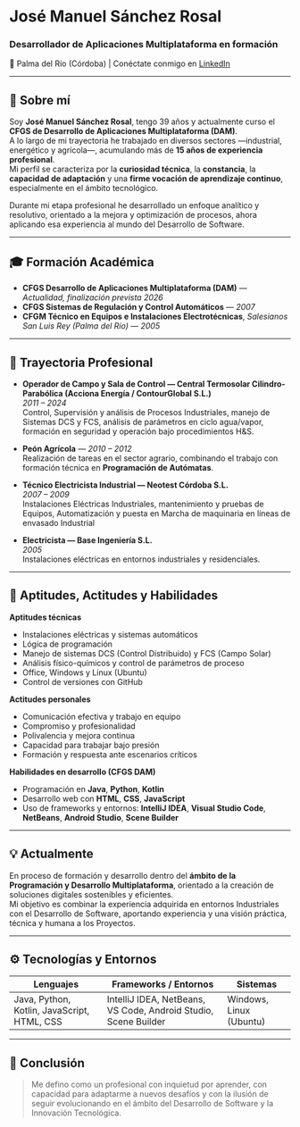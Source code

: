 # José Manuel Sánchez Rosal

### Desarrollador de Aplicaciones Multiplataforma en formación  
📍 Palma del Río (Córdoba) |
Conéctate conmigo en [LinkedIn](linkedin.com/in/josé-manuel-sánchez-rosal-863803114)

---

## 🧭 Sobre mí

Soy **José Manuel Sánchez Rosal**, tengo 39 años y actualmente curso el **CFGS de Desarrollo de Aplicaciones Multiplataforma (DAM)**.  
A lo largo de mi trayectoria he trabajado en diversos sectores —industrial, energético y agrícola—, acumulando más de **15 años de experiencia profesional**.  
Mi perfil se caracteriza por la **curiosidad técnica**, la **constancia**, la **capacidad de adaptación** y una **firme vocación de aprendizaje continuo**, especialmente en el ámbito tecnológico.

Durante mi etapa profesional he desarrollado un enfoque analítico y resolutivo, orientado a la mejora y optimización de procesos, ahora aplicando esa experiencia al mundo del Desarrollo de Software.

---

## 🎓 Formación Académica

- **CFGS Desarrollo de Aplicaciones Multiplataforma (DAM)** — *Actualidad, finalización prevista 2026*  
- **CFGS Sistemas de Regulación y Control Automáticos** — *2007*  
- **CFGM Técnico en Equipos e Instalaciones Electrotécnicas**, *Salesianos San Luis Rey (Palma del Río)* — *2005*

---

## 💼 Trayectoria Profesional

- **Operador de Campo y Sala de Control — Central Termosolar Cilindro-Parabólica (Acciona Energía / ContourGlobal S.L.)**  
  *2011 – 2024*  
  Control, Supervisión y análisis de Procesos Industriales, manejo de Sistemas DCS y FCS, análisis de parámetros en ciclo agua/vapor, formación en seguridad y operación bajo procedimientos H&S.

- **Peón Agrícola** — *2010 – 2012*  
  Realización de tareas en el sector agrario, combinando el trabajo con formación técnica en **Programación de Autómatas**.

- **Técnico Electricista Industrial — Neotest Córdoba S.L.**  
  *2007 – 2009*  
  Instalaciones Eléctricas Industriales, mantenimiento y pruebas de Equipos, Automatización y puesta en Marcha de maquinaria en líneas de envasado Industrial

- **Electricista — Base Ingeniería S.L.**  
  *2005*  
  Instalaciones eléctricas en entornos industriales y residenciales.

---

## 🧠 Aptitudes, Actitudes y Habilidades

**Aptitudes técnicas**  
- Instalaciones eléctricas y sistemas automáticos  
- Lógica de programación  
- Manejo de sistemas DCS (Control Distribuido) y FCS (Campo Solar)  
- Análisis físico-químicos y control de parámetros de proceso  
- Office, Windows y Linux (Ubuntu)  
- Control de versiones con GitHub  

**Actitudes personales**  
- Comunicación efectiva y trabajo en equipo  
- Compromiso y profesionalidad  
- Polivalencia y mejora continua  
- Capacidad para trabajar bajo presión  
- Formación y respuesta ante escenarios críticos  

**Habilidades en desarrollo (CFGS DAM)**  
- Programación en **Java**, **Python**, **Kotlin**  
- Desarrollo web con **HTML**, **CSS**, **JavaScript**  
- Uso de frameworks y entornos: **IntelliJ IDEA**, **Visual Studio Code**, **NetBeans**, **Android Studio**, **Scene Builder**

---

## 💡 Actualmente

En proceso de formación y desarrollo dentro del **ámbito de la Programación y Desarrollo Multiplataforma**, orientado a la creación de soluciones digitales sostenibles y eficientes.  
Mi objetivo es combinar la experiencia adquirida en entornos Industriales con el Desarrollo de Software, aportando experiencia y una visión práctica, técnica y humana a los Proyectos.

---

## ⚙️ Tecnologías y Entornos

| Lenguajes | Frameworks / Entornos | Sistemas |
|------------|----------------------|-----------|
| Java, Python, Kotlin, JavaScript, HTML, CSS | IntelliJ IDEA, NetBeans, VS Code, Android Studio, Scene Builder | Windows, Linux (Ubuntu) |

---

## 📜 Conclusión

> Me defino como un profesional con inquietud por aprender, con capacidad para adaptarme a nuevos desafíos y con la ilusión de seguir evolucionando en el ámbito del Desarrollo de Software y la Innovación Tecnológica.
